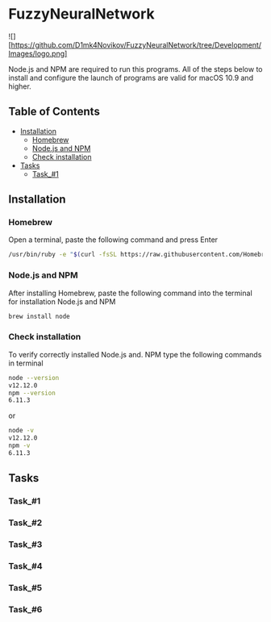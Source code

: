# FuzzyNeuralNetwork

![][https://github.com/D1mk4Novikov/FuzzyNeuralNetwork/tree/Development/Images/logo.png]

Node.js and NPM are required to run this programs.
All of the steps below to install and configure the launch of programs are valid for macOS 10.9 and higher.

## Table of Contents

* [Installation](#installation)
  * [Homebrew](#homebrew)
  * [Node.js and NPM](#nodejs-and-npm)
  * [Check installation](#check-installation)
* [Tasks](#tasks)
  * [Task_#1](#task_\"#"1)

## Installation

### Homebrew

Open a terminal, paste the following command and press Enter

```bash
/usr/bin/ruby -e "$(curl -fsSL https://raw.githubusercontent.com/Homebrew/install/master/install)"
```

### Node.js and NPM

After installing Homebrew, paste the following command into the terminal for installation Node.js and NPM

```bash
brew install node
```

### Check installation

To verify correctly installed Node.js and. NPM type the following commands in terminal

```bash
node --version
v12.12.0
npm --version
6.11.3
```
or
```bash
node -v
v12.12.0
npm -v
6.11.3
```

## Tasks

### Task_#1

### Task_#2

### Task_#3

### Task_#4

### Task_#5

### Task_#6
